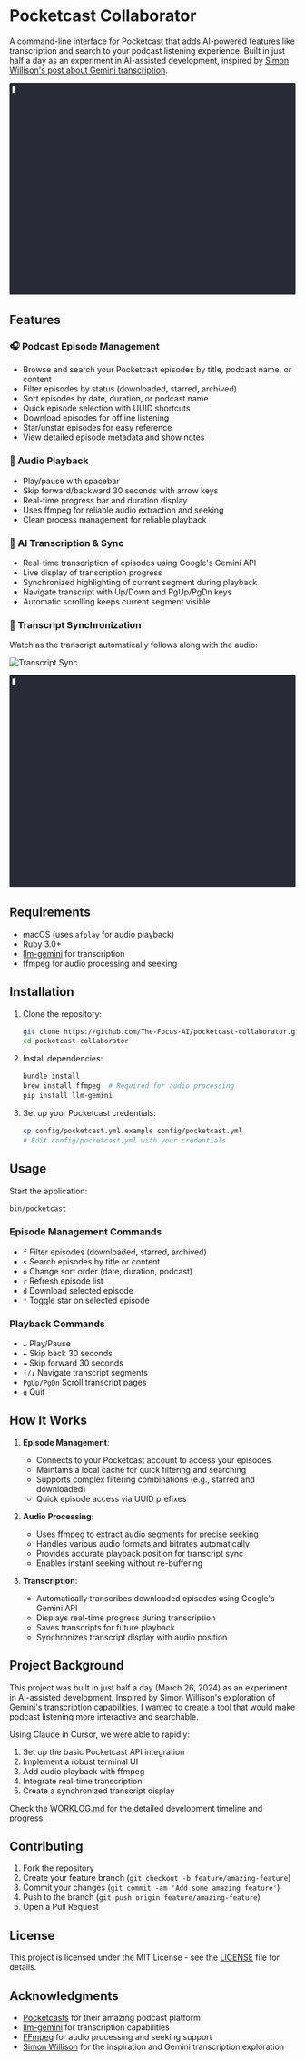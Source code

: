 # Pocketcast Collaborator

A command-line interface for Pocketcast that adds AI-powered features like transcription and search to your podcast listening experience. Built in just half a day as an experiment in AI-assisted development, inspired by [Simon Willison's post about Gemini transcription](https://simonwillison.net/2025/Mar/25/gemini/).

![Transcription Playback](docs/images/transcription-playback.gif)

## Features

### 🎧 Podcast Episode Management
- Browse and search your Pocketcast episodes by title, podcast name, or content
- Filter episodes by status (downloaded, starred, archived)
- Sort episodes by date, duration, or podcast name
- Quick episode selection with UUID shortcuts
- Download episodes for offline listening
- Star/unstar episodes for easy reference
- View detailed episode metadata and show notes

### 🎵 Audio Playback
- Play/pause with spacebar
- Skip forward/backward 30 seconds with arrow keys
- Real-time progress bar and duration display
- Uses ffmpeg for reliable audio extraction and seeking
- Clean process management for reliable playback

### 📝 AI Transcription & Sync
- Real-time transcription of episodes using Google's Gemini API
- Live display of transcription progress
- Synchronized highlighting of current segment during playback
- Navigate transcript with Up/Down and PgUp/PgDn keys
- Automatic scrolling keeps current segment visible

### 🔄 Transcript Synchronization
Watch as the transcript automatically follows along with the audio:

![Transcript Sync](docs/images/sync.gif)

![Episode Selection](docs/images/episode-select.gif)

## Requirements

- macOS (uses `afplay` for audio playback)
- Ruby 3.0+
- [llm-gemini](https://github.com/simonw/llm-gemini) for transcription
- ffmpeg for audio processing and seeking

## Installation

1. Clone the repository:
   ```bash
   git clone https://github.com/The-Focus-AI/pocketcast-collaborator.git
   cd pocketcast-collaborator
   ```

2. Install dependencies:
   ```bash
   bundle install
   brew install ffmpeg  # Required for audio processing
   pip install llm-gemini
   ```

3. Set up your Pocketcast credentials:
   ```bash
   cp config/pocketcast.yml.example config/pocketcast.yml
   # Edit config/pocketcast.yml with your credentials
   ```

## Usage

Start the application:
```bash
bin/pocketcast
```

### Episode Management Commands
- `f` Filter episodes (downloaded, starred, archived)
- `s` Search episodes by title or content
- `o` Change sort order (date, duration, podcast)
- `r` Refresh episode list
- `d` Download selected episode
- `*` Toggle star on selected episode

### Playback Commands
- `↵` Play/Pause
- `←` Skip back 30 seconds
- `→` Skip forward 30 seconds
- `↑/↓` Navigate transcript segments
- `PgUp/PgDn` Scroll transcript pages
- `q` Quit

## How It Works

1. **Episode Management**: 
   - Connects to your Pocketcast account to access your episodes
   - Maintains a local cache for quick filtering and searching
   - Supports complex filtering combinations (e.g., starred and downloaded)
   - Quick episode access via UUID prefixes

2. **Audio Processing**:
   - Uses ffmpeg to extract audio segments for precise seeking
   - Handles various audio formats and bitrates automatically
   - Provides accurate playback position for transcript sync
   - Enables instant seeking without re-buffering

3. **Transcription**: 
   - Automatically transcribes downloaded episodes using Google's Gemini API
   - Displays real-time progress during transcription
   - Saves transcripts for future playback
   - Synchronizes transcript display with audio position

## Project Background

This project was built in just half a day (March 26, 2024) as an experiment in AI-assisted development. Inspired by Simon Willison's exploration of Gemini's transcription capabilities, I wanted to create a tool that would make podcast listening more interactive and searchable.

Using Claude in Cursor, we were able to rapidly:
1. Set up the basic Pocketcast API integration
2. Implement a robust terminal UI
3. Add audio playback with ffmpeg
4. Integrate real-time transcription
5. Create a synchronized transcript display

Check the [WORKLOG.md](WORKLOG.md) for the detailed development timeline and progress.

## Contributing

1. Fork the repository
2. Create your feature branch (`git checkout -b feature/amazing-feature`)
3. Commit your changes (`git commit -am 'Add some amazing feature'`)
4. Push to the branch (`git push origin feature/amazing-feature`)
5. Open a Pull Request

## License

This project is licensed under the MIT License - see the [LICENSE](LICENSE) file for details.

## Acknowledgments

- [Pocketcasts](https://www.pocketcasts.com/) for their amazing podcast platform
- [llm-gemini](https://github.com/simonw/llm-gemini) for transcription capabilities
- [FFmpeg](https://ffmpeg.org/) for audio processing and seeking support
- [Simon Willison](https://simonwillison.net/) for the inspiration and Gemini transcription exploration 